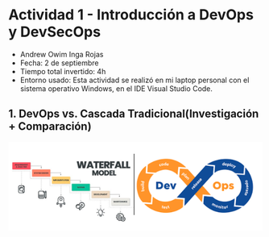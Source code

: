 # Actividad 1 - Introducción a DevOps y DevSecOps

-   Andrew Owim Inga Rojas
-   Fecha: 2 de septiembre  
-   Tiempo total invertido: 4h
-   Entorno usado: Esta actividad se realizó en mi laptop personal con el sistema operativo Windows, en el IDE Visual Studio Code.
## 1. DevOps vs. Cascada Tradicional(Investigación + Comparación)
![DevOps vs Cascada](./imagenes/devops-vs-cascada.png)
